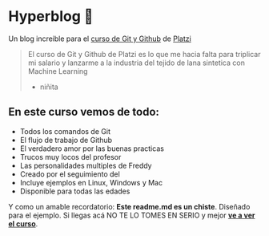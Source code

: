 # Hyperblog 💚
Un blog increible para el [curso de Git y Github](http://platzi.com/cursos/git-github/ "curso de Git y Github") de [Platzi](http://platzi.com/ "Platzi")
>El curso de Git y Github de Platzi es lo que me hacia falta para triplicar mi salario y lanzarme a la industria del tejido de lana sintetica con Machine Learning
>- niñita

## En este curso vemos de todo:
* Todos los comandos de Git
* El flujo de trabajo de Github
* El verdadero amor por las buenas practicas
* Trucos muy locos del profesor
* Las personalidades multiples de Freddy
* Creado por el seguimiento del <curso Git>
* Incluye ejemplos en Linux, Windows y Mac
* Disponible para todas las edades

Y como un amable recordatorio: **Este readme.md es un chiste**. Diseñado para el ejemplo. Si llegas acá NO TE LO TOMES EN SERIO y mejor [**ve a ver el curso**](http://platzi.com/cursos/git-github/ "ve a ver el curso").